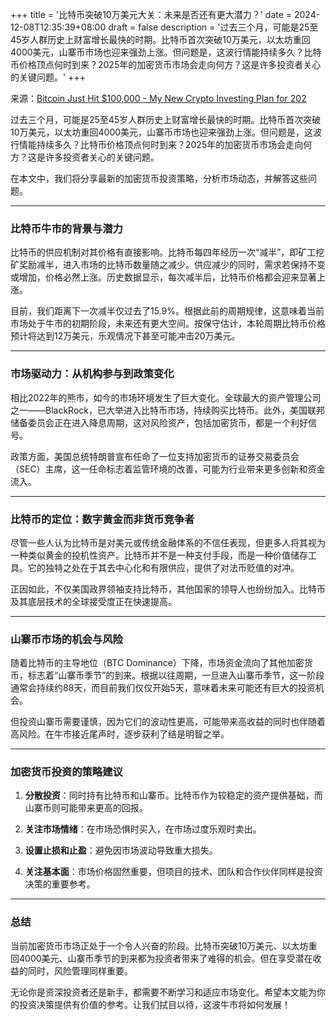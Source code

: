 +++
title = '比特币突破10万美元大关：未来是否还有更大潜力？'
date = 2024-12-08T12:35:39+08:00
draft = false
description = '过去三个月，可能是25至45岁人群历史上财富增长最快的时期。比特币首次突破10万美元，以太坊重回4000美元，山寨币市场也迎来强劲上涨。但问题是，这波行情能持续多久？比特币价格顶点何时到来？2025年的加密货币市场会走向何方？这是许多投资者关心的关键问题。'
+++

来源：[Bitcoin Just Hit $100,000 - My New Crypto Investing Plan for 202](https://www.youtube.com/watch?v=vTIw3ZzfCH0)

过去三个月，可能是25至45岁人群历史上财富增长最快的时期。比特币首次突破10万美元，以太坊重回4000美元，山寨币市场也迎来强劲上涨。但问题是，这波行情能持续多久？比特币价格顶点何时到来？2025年的加密货币市场会走向何方？这是许多投资者关心的关键问题。

在本文中，我们将分享最新的加密货币投资策略，分析市场动态，并解答这些问题。

---

### **比特币牛市的背景与潜力**

比特币的供应机制对其价格有直接影响。比特币每四年经历一次“减半”，即矿工挖矿奖励减半，进入市场的比特币数量随之减少。供应减少的同时，需求若保持不变或增加，价格必然上涨。历史数据显示，每次减半后，比特币价格都会迎来显著上涨。

目前，我们距离下一次减半仅过去了15.9%。根据此前的周期规律，这意味着当前市场处于牛市的初期阶段，未来还有更大空间。按保守估计，本轮周期比特币价格预计将达到12万美元，乐观情况下甚至可能冲击20万美元。

---

### **市场驱动力：从机构参与到政策变化**

相比2022年的熊市，如今的市场环境发生了巨大变化。全球最大的资产管理公司之一——BlackRock，已大举进入比特币市场，持续购买比特币。此外，美国联邦储备委员会正在进入降息周期，这对风险资产，包括加密货币，都是一个利好信号。

政策方面，美国总统特朗普宣布任命了一位支持加密货币的证券交易委员会（SEC）主席，这一任命标志着监管环境的改善，可能为行业带来更多创新和资金流入。

---

### **比特币的定位：数字黄金而非货币竞争者**

尽管一些人认为比特币是对美元或传统金融体系的不信任表现，但更多人将其视为一种类似黄金的投机性资产。比特币并不是一种支付手段，而是一种价值储存工具。它的独特之处在于其去中心化和有限供应，提供了对法币贬值的对冲。

正因如此，不仅美国政界领袖支持比特币，其他国家的领导人也纷纷加入。比特币及其底层技术的全球接受度正在快速提高。

---

### **山寨币市场的机会与风险**

随着比特币的主导地位（BTC Dominance）下降，市场资金流向了其他加密货币，标志着“山寨币季节”的到来。根据以往周期，一旦进入山寨币季节，这一阶段通常会持续约88天，而目前我们仅仅开始5天，意味着未来可能还有巨大的投资机会。

但投资山寨币需要谨慎，因为它们的波动性更高，可能带来高收益的同时也伴随着高风险。在牛市接近尾声时，逐步获利了结是明智之举。

---

### **加密货币投资的策略建议**

1. **分散投资**：同时持有比特币和山寨币。比特币作为较稳定的资产提供基础，而山寨币则可能带来更高的回报。
   
2. **关注市场情绪**：在市场恐惧时买入，在市场过度乐观时卖出。
   
3. **设置止损和止盈**：避免因市场波动导致重大损失。

4. **关注基本面**：市场价格固然重要，但项目的技术、团队和合作伙伴同样是投资决策的重要参考。

---

### **总结**

当前加密货币市场正处于一个令人兴奋的阶段。比特币突破10万美元、以太坊重回4000美元、山寨币季节的到来都为投资者带来了难得的机会。但在享受潜在收益的同时，风险管理同样重要。

无论你是资深投资者还是新手，都需要不断学习和适应市场变化。希望本文能为你的投资决策提供有价值的参考。让我们拭目以待，这波牛市将如何发展！
